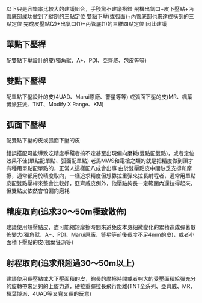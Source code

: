 以下只是容錯率比較大的建議組合，手殘黨不建議搭錯
飛機出氣口+皮下壓點+內管底部成功做到了縱剖的三點定位
雙點下壓(或弧面)+內管底部也來達成橫剖的三點定位
完成皮壓點(2)+出氣口(1)+內管底(1)的三維四點定位
因此建議

## 單點下壓桿
配雙點下壓設計的皮(獨角獸、A+、PDI、亞齊威、包皮等等)

## 雙點下壓桿
配單點下壓設計的皮(4UAD、Marui原廠、警星等等)
或弧面下壓的皮(MR、楓葉博派狂派、TNT、Modify X Range、KM)

## 弧面下壓桿
配雙點下壓的皮或弧面下壓的皮

錯誤搭配可能導致吃精度手殘者搞不定甚至出現偏向磨耗(雙點配雙點)，或者定位效果不佳(單點配單點、弧面配單點)
老馬MWS和電槍之類的就是把精度做到頂才有種用單點配單點的，正常人這樣配八成會出事
由於雙壓點皮中間缺乏支撐和摩擦，通常都用於精度取向，一樣追求精度但想靠拉重彈來拉長射程者，通常用單點皮配雙點壓桿來整會比較好，亞齊威皮例外，他壓點夠長一定範圍內還拉得起來，但雙點皮依然會怕偏向磨耗

## 精度取向(追求30～50m極致散佈)
建議使用短壓點皮，盡可能縮短摩擦時間來避免皮本身細微變化的累積造成彈著散佈變大(獨角獸、A+、PDI、Marui原廠、警星等前後長度不足4mm的皮)，或者小面積下壓點的皮(楓葉狂派等)

## 射程取向(追求飛超過30～50m以上)
建議使用長壓點或大下壓面積的皮，夠長的摩擦時間或者夠大的受壓面積給彈充分的旋轉帶來足夠的上旋力道，硬拉重彈拉長飛行距離(TNT全系列、亞齊威、MR、楓葉博派、4UAD等又寬又長的玩意)
